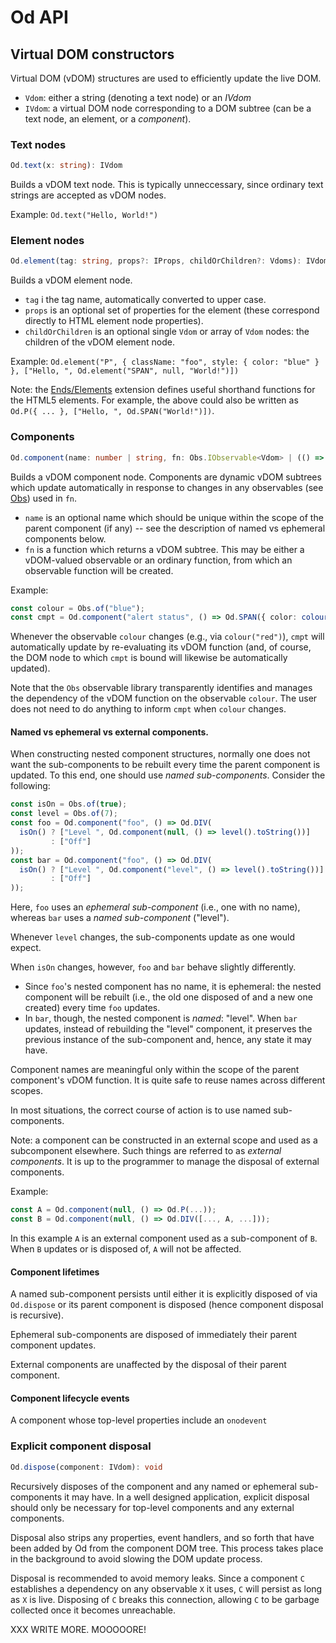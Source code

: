 # Od API

## Virtual DOM constructors

Virtual DOM (vDOM) structures are used to efficiently update the live DOM.

* `Vdom`: either a string (denoting a text node) or an _IVdom_
* `IVdom`: a virtual DOM node corresponding to a DOM subtree (can be a text node, an element, or a _component_).

### Text nodes
```TypeScript
Od.text(x: string): IVdom
```
Builds a vDOM text node.  This is typically unneccessary, since ordinary text strings are accepted as vDOM nodes.

Example: `Od.text("Hello, World!")`

### Element nodes
```TypeScript
Od.element(tag: string, props?: IProps, childOrChildren?: Vdoms): IVdom
```
Builds a vDOM element node.
* `tag` i the tag name, automatically converted to upper case.
* `props` is an optional set of properties for the element (these correspond directly to HTML element node properties).
* `childOrChildren` is an optional single `Vdom` or array of `Vdom` nodes: the children of the vDOM element node.

Example: `Od.element("P", { className: "foo", style: { color: "blue" } }, ["Hello, ", Od.element("SPAN", null, "World!")])`

Note: the [Ends/Elements](../Od/Ends/Elements.ts) extension defines useful shorthand functions for the HTML5 elements.  For example, the above could also be written as `Od.P({ ... }, ["Hello, ", Od.SPAN("World!")])`.

### Components
```TypeScript
Od.component(name: number | string, fn: Obs.IObservable<Vdom> | (() => Vdom)): IVdom
```
Builds a vDOM component node.  Components are dynamic vDOM subtrees which update automatically in response to changes in any observables (see [Obs](Obs.ts)) used in `fn`.
* `name` is an optional name which should be unique within the scope of the parent component (if any) -- see the description of named vs ephemeral components below.
* `fn` is a function which returns a vDOM subtree.  This may be either a vDOM-valued observable or an ordinary function, from which an observable function will be created.

Example:
```TypeScript
const colour = Obs.of("blue");
const cmpt = Od.component("alert status", () => Od.SPAN({ color: colour() }, "Alert!"));
```
Whenever the observable `colour` changes (e.g., via `colour("red")`), `cmpt` will automatically update by re-evaluating its vDOM function (and, of course, the DOM node to which `cmpt` is bound will likewise be automatically updated).

Note that the `Obs` observable library transparently identifies and manages the dependency of the vDOM function on the observable `colour`.  The user does not need to do anything to inform `cmpt` when `colour` changes.

#### Named vs ephemeral vs external components.

When constructing nested component structures, normally one does not want the sub-components to be rebuilt every time the parent component is updated.  To this end, one should use _named sub-components_.  Consider the following:
```TypeScript
const isOn = Obs.of(true);
const level = Obs.of(7);
const foo = Od.component("foo", () => Od.DIV(
  isOn() ? ["Level ", Od.component(null, () => level().toString())]
         : ["Off"]
));
const bar = Od.component("foo", () => Od.DIV(
  isOn() ? ["Level ", Od.component("level", () => level().toString())]
         : ["Off"]
));
```
Here, `foo` uses an _ephemeral sub-component_ (i.e., one with no name), whereas `bar` uses a _named sub-component_ ("level").

Whenever `level` changes, the sub-components update as one would expect.

When `isOn` changes, however, `foo` and `bar` behave slightly differently.  
* Since `foo`'s nested component has no name, it is ephemeral: the nested component will be rebuilt (i.e., the old one disposed of and a new one created) every time `foo` updates.  
* In `bar`, though, the nested component is _named_: "level".  When `bar` updates, instead of rebuilding the "level" component, it preserves the previous instance of the sub-component and, hence, any state it may have.

Component names are meaningful only within the scope of the parent component's vDOM function.  It is quite safe to reuse names across different scopes.

In most situations, the correct course of action is to use named sub-components.

Note: a component can be constructed in an external scope and used as a subcomponent elsewhere.  Such things are referred to as _external components_.  It is up to the programmer to manage the disposal of external components.

Example:
```TypeScript
const A = Od.component(null, () => Od.P(...));
const B = Od.component(null, () => Od.DIV([..., A, ...]));
```
In this example `A` is an external component used as a sub-component of `B`.  When `B` updates or is disposed of, `A` will not be affected.

#### Component lifetimes

A named sub-component persists until either it is explicitly disposed of via `Od.dispose` or its parent component is disposed (hence component disposal is recursive).  

Ephemeral sub-components are disposed of immediately their parent component updates.

External components are unaffected by the disposal of their parent component.

#### Component lifecycle events

A component whose top-level properties include an `onodevent` 

### Explicit component disposal
```TypeScript
Od.dispose(component: IVdom): void
```

Recursively disposes of the component and any named or ephemeral sub-components it may have.  In a well designed application, explicit disposal should only be necessary for top-level components and any external components.

Disposal also strips any properties, event handlers, and so forth that have been added by Od from the component DOM tree.  This process takes place in the background to avoid slowing the DOM update process.

Disposal is recommended to avoid memory leaks.  Since a component `C` establishes a dependency on any observable `X` it uses, `C` will persist as long as `X` is live.  Disposing of `C` breaks this connection, allowing `C` to be garbage collected once it becomes unreachable.

XXX WRITE MORE.  MOOOOORE!
